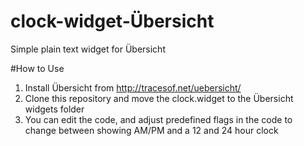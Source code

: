 # clock-widget-Übersicht
Simple plain text widget for Übersicht

#How to Use
1. Install Übersicht from http://tracesof.net/uebersicht/
2. Clone this repository and move the clock.widget to the Übersicht widgets folder
3. You can edit the code, and adjust predefined flags in the code to change between showing AM/PM and a 12 and 24 hour clock
